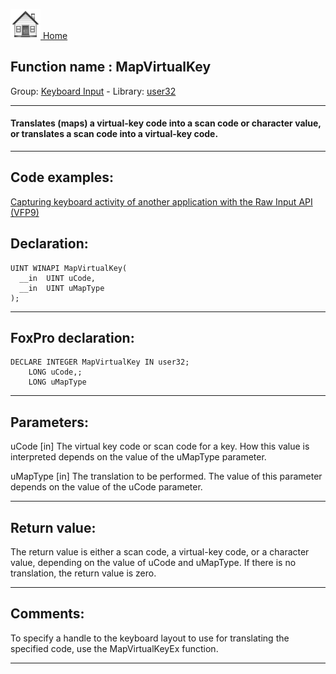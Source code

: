 [<img src="../../images/home.png"> Home ](https://github.com/VFPX/Win32API)  

## Function name : MapVirtualKey
Group: [Keyboard Input](../../functions_group.md#Keyboard_Input)  -  Library: [user32](../../libraries.md#user32)  
***  


#### Translates (maps) a virtual-key code into a scan code or character value, or translates a scan code into a virtual-key code.
***  


## Code examples:
[Capturing keyboard activity of another application with the Raw Input API (VFP9)](../../samples/sample_572.md)  

## Declaration:
```foxpro  
UINT WINAPI MapVirtualKey(
  __in  UINT uCode,
  __in  UINT uMapType
);  
```  
***  


## FoxPro declaration:
```foxpro  
DECLARE INTEGER MapVirtualKey IN user32;
	LONG uCode,;
	LONG uMapType  
```  
***  


## Parameters:
uCode [in]
The virtual key code or scan code for a key. How this value is interpreted depends on the value of the uMapType parameter.

uMapType [in]
The translation to be performed. The value of this parameter depends on the value of the uCode parameter.  
***  


## Return value:
The return value is either a scan code, a virtual-key code, or a character value, depending on the value of uCode and uMapType. If there is no translation, the return value is zero.  
***  


## Comments:
To specify a handle to the keyboard layout to use for translating the specified code, use the MapVirtualKeyEx function.  
  
***  

